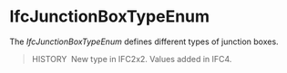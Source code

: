 # IfcJunctionBoxTypeEnum

The _IfcJunctionBoxTypeEnum_ defines different types of junction boxes.

> HISTORY&nbsp; New type in IFC2x2. Values added in IFC4.
